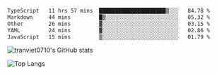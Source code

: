 <!--START_SECTION:waka-->

```txt
TypeScript   11 hrs 57 mins  █████████████████████▒░░░   84.78 %
Markdown     44 mins         █▒░░░░░░░░░░░░░░░░░░░░░░░   05.32 %
Other        26 mins         ▓░░░░░░░░░░░░░░░░░░░░░░░░   03.15 %
YAML         24 mins         ▓░░░░░░░░░░░░░░░░░░░░░░░░   02.86 %
JavaScript   15 mins         ▒░░░░░░░░░░░░░░░░░░░░░░░░   01.79 %
```

<!--END_SECTION:waka-->

<!--START_SECTION:stats-->
![tranviet0710's GitHub stats](https://github-readme-stats.vercel.app/api?username=tranviet0710&show_icons=true&theme=transparent&rank_icon=github)
<!--END_SECTION:stats-->

<!--START_SECTION:repo-->
<!--END_SECTION:repo-->

<!--START_SECTION:top-lang-->
![Top Langs](https://github-readme-stats.vercel.app/api/top-langs/?username=tranviet0710&layout=pie)
<!--END_SECTION:top-lang-->